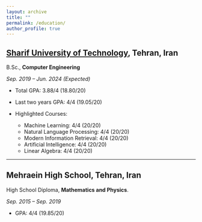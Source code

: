```yaml
---
layout: archive
title: ""
permalink: /education/
author_profile: true
---
```

## [**Sharif University of Technology**](https://en.sharif.edu/), Tehran, Iran

B.Sc., **Computer Engineering**

*Sep. 2019 – Jun. 2024 (Expected)*

- Total GPA: 3.88/4 (18.80/20)
  
- Last two years GPA: 4/4 (19.05/20)
  
- Highlighted Courses:
  
  - Machine Learning: 4/4 (20/20)
  - Natural Language Processing: 4/4 (20/20)
  - Modern Information Retrieval: 4/4 (20/20)
  - Artificial Intelligence: 4/4 (20/20)
  - Linear Algebra: 4/4 (20/20)
  
---


## Mehraein High School, Tehran, Iran

High School Diploma, **Mathematics and Physics**.

*Sep. 2015 – Sep. 2019*

- GPA: 4/4 (19.85/20)
